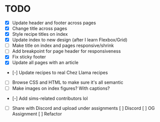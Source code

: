 # TODO

- [X] Update header and footer across pages
- [X] Change title across pages
- [X] Style recipe titles on index
- [X] Update index to new design (after I learn Flexbox/Grid)
- [ ] Make title on index and pages responsive/shrink
- [ ] Add breakpoint for page header for responsiveness
- [X] Fix sticky footer
- [X] Update all pages with an article
- [-] Update recipes to real Chez Llama recipes
- [ ] Browse CSS and HTML to make sure it's all semantic
- [ ] Make images on index figures? With captions?
- [-] Add sims-related contributors lol
- [ ] Share with Discord and upload under assignments
    [ ] Discord
    [ ] OG Assignment
    [ ] Refactor
